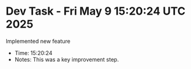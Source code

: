 # Dev Task - Fri May  9 15:20:24 UTC 2025
Implemented new feature
- Time: 15:20:24
- Notes: This was a key improvement step.
